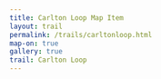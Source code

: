 ```yaml
---
title: Carlton Loop Map Item
layout: trail
permalink: /trails/carltonloop.html
map-on: true
gallery: true
trail: Carlton Loop
---
```


